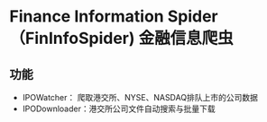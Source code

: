 # Finance Information Spider（FinInfoSpider) 金融信息爬虫

## 功能 

* IPOWatcher： 爬取港交所、NYSE、NASDAQ排队上市的公司数据
* IPODownloader：港交所公司文件自动搜索与批量下载

